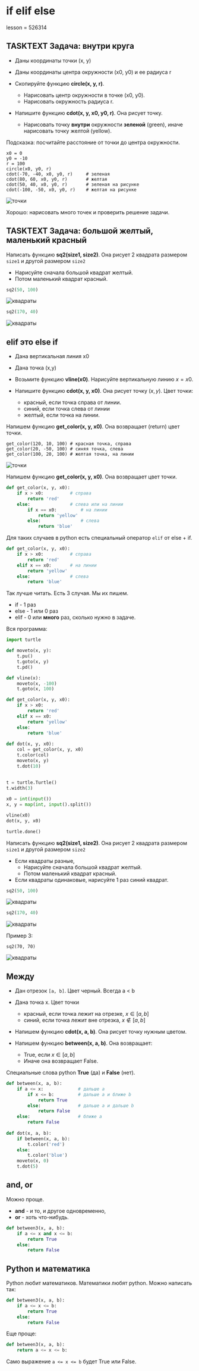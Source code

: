 # if elif else

lesson = 526314

## TASKTEXT Задача: внутри круга

* Даны координаты точки (x, y)
* Даны координаты центра окружности (x0, y0) и ее радиуса r

* Скопируйте функцию **circle(x, y, r)**. 
	* Нарисовать центр окружности в точке (x0, y0). 
	* Нарисовать окружность радиуса r.
* Напишите функцию **cdot(x, y, x0, y0, r)**. Она рисует точку.	
	* Нарисовать точку **внутри** окружности **зеленой** (green), иначе нарисовать точку желтой (yellow).

Подсказка: посчитайте расстояние от точки до центра окружности.

```
x0 = 0
y0 = -10
r = 100
circle(x0, y0, r)
cdot(-70, -40, x0, y0, r)     # зеленая
cdot(80, 60, x0, y0, r)       # желтая
cdot(50, 40, x0, y0, r)       # зеленая на рисунке
cdot(-100, -50, x0, y0, r)    # желтая на рисунке
```

![точки](https://stepik.org/media/attachments/lesson/479601/06_circle_in.png)

Хорошо: нарисовать много точек и проверить решение задачи.

## TASKTEXT Задача: большой желтый, маленький красный

Написать функцию **sq2(size1, size2)**. Она рисует 2 квадрата размером `size1` и другой размером `size2`

* Нарисуйте сначала большой квадрат желтый.
* Потом маленький квадрат красный.

```python
sq2(50, 100)
```
![квадраты](https://stepik.org/media/attachments/lesson/479601/08_max1.png)

```python
sq2(170, 40)
```
![квадраты](https://stepik.org/media/attachments/lesson/479601/08_max2.png)

## elif это else if

* Дана вертикальная линия x0
* Дана точка (x,y)

* Возьмите функцию **vline(x0)**. Нарисуйте вертикальную линию $x=x0$.
* Напишите функцию **cdot(x, y, x0)**. Она рисует точку $(x, y)$. Цвет точки:
    * красный, если точка справа от линии.
    * синий, если точка слева от линии
    * желтый, если точка на линии.

Напишем функцию **get_color(x, y, x0)**. Она возвращает (return) цвет точки.

```
get_color(120, 10, 100)	# красная точка, справа
get_color(20, -50, 100)	# синяя точка, слева
get_color(100, 20, 100)	# желтая точка, на линии
```

![точки](https://stepik.org/media/attachments/lesson/479601/07_dot3.png)

Напишем функцию **get_color(x, y, x0)**. Она возвращает цвет точки.
```python
def get_color(x, y, x0):
    if x > x0:			# справа
        return 'red'
	else:				# слева или на линии
		if x == x0:			# на линии
			return 'yellow'
		else:				# слева
			return 'blue'
```
Для таких случаев в python есть специальный оператор `elif` от else + if.
```python
def get_color(x, y, x0):
    if x > x0:			# справа
        return 'red'
	elif x == x0:		# на линии
		return 'yellow'
	else:				# слева
		return 'blue'
```
Так лучше читать. Есть 3 случая. Мы их пишем. 

* if - 1 раз
* else - 1 или 0 раз
* elif - 0 или **много** раз, сколько нужно в задаче.

Вся программа:
```python
import turtle

def moveto(x, y):
    t.pu()
    t.goto(x, y)
    t.pd()

def vline(x):
    moveto(x, -100)
    t.goto(x, 100)

def get_color(x, y, x0):
    if x > x0:
        return 'red'
    elif x == x0:
        return 'yellow'
    else:
        return 'blue'
        
def dot(x, y, x0):
    col = get_color(x, y, x0)
    t.color(col)   
    moveto(x, y)
    t.dot(10)
       
   
t = turtle.Turtle()
t.width(3)

x0 = int(input())
x, y = map(int, input().split())

vline(x0)
dot(x, y, x0)

turtle.done()    
```

Написать функцию **sq2(size1, size2)**. Она рисует 2 квадрата размером `size1` и другой размером `size2`

* Если квадраты разные,
	* Нарисуйте сначала большой квадрат желтый.
	* Потом маленький квадрат красный.
* Если квадраты одинаковые, нарисуйте 1 раз синий квадрат.

```python
sq2(50, 100)
```
![квадраты](https://stepik.org/media/attachments/lesson/479601/08_max1.png)

```python
sq2(170, 40)
```
![квадраты](https://stepik.org/media/attachments/lesson/479601/08_max2.png)

Пример 3:
```
sq2(70, 70)
```
![квадраты](https://stepik.org/media/attachments/lesson/479601/08_max3.png)

## Между

* Дан отрезок `[a, b]`. Цвет черный. Всегда a < b
* Дана точка x. Цвет точки
    * красный, если точка лежит на отрезке, $x \in [a, b]$
    * синий, если точка лежит вне отрезка, $x \notin [a, b]$
    
* Напишем функцию **cdot(x, a, b)**. Она рисует точку нужным цветом.
* Напишем функцию **between(x, a, b)**. Она возвращает:
    * True, если $x \in [a, b]$
    * Иначе она возвращает False. 
    
Специальные слова python **True** (да) и **False** (нет).   

```python
def between(x, a, b):
    if a <= x:             # дальше a
        if x <= b:         # дальше а и ближе b
            return True
        else:              # дальше а и дальше b
            return False
    else:                  # ближе a
        return False
        
def dot(x, a, b):
    if between(x, a, b):
        t.color('red')
    else:
        t.color('blue')
    moveto(x, 0)
    t.dot(5)
``` 

## and, or

Можно проще. 

* **and** - и то, и другое одновременно, 
* **or** - хоть что-нибудь.
```python
def between3(x, a, b):
    if a <= x and x <= b:
        return True
    else:
        return False
```

## Python и математика

Python любит математиков. Математики любят python. Можно написать так:
```python
def between3(x, a, b):
    if a <= x <= b:
        return True
    else:
        return False
```

Еще проще:
```python
def between3(x, a, b):
    return a <= x <= b:
```
Само выражение `a <= x <= b` будет True или False. 

